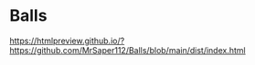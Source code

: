 # Balls

https://htmlpreview.github.io/?https://github.com/MrSaper112/Balls/blob/main/dist/index.html
